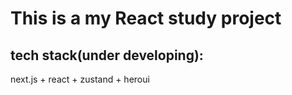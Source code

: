 # This is a my React study project

## tech stack(under developing):

next.js + react + zustand + heroui
